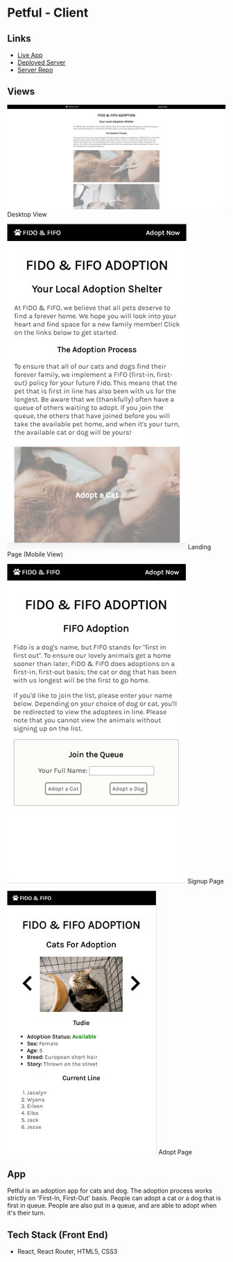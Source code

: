 # Petful - Client

## Links
- [Live App](https://petful.shiningjustice.now.sh)
- [Deployed Server](https://ancient-everglades-87501.herokuapp.com/api)
- [Server Repo](https://github.com/thinkful-ei-gecko/)

## Views 

![](src/assets/landing-desktop.png)
Desktop View

![](src/assets/landing-mobile.png)
Landing Page (Mobile View)

![](src/assets/signup-mobile.png)
Signup Page

![](src/assets/adopt-mobile.png)
Adopt Page

## App
Petful is an adoption app for cats and dog. The adoption process works strictly on 'First-In, First-Out' basis. People can adopt a cat or a dog that is first in queue. People are also put in a queue, and are able to adopt when it's their turn.

## Tech Stack (Front End)
- React, React Router, HTML5, CSS3